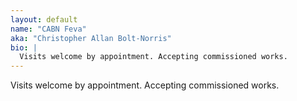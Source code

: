 ```yaml
---
layout: default
name: "CABN Feva"
aka: "Christopher Allan Bolt-Norris"
bio: |
  Visits welcome by appointment. Accepting commissioned works.
---
```

Visits welcome by appointment. Accepting commissioned works.
